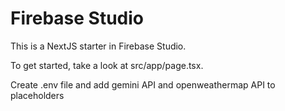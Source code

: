 # Firebase Studio

This is a NextJS starter in Firebase Studio.

To get started, take a look at src/app/page.tsx.

Create .env file and add gemini API and openweathermap API to placeholders
